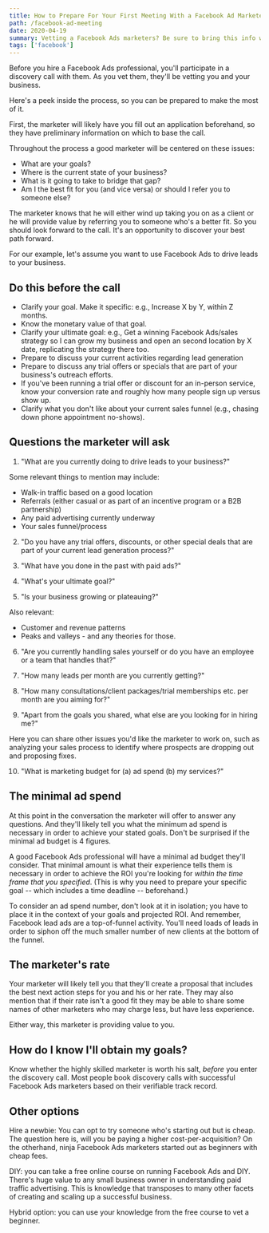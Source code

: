 ```yaml
---
title: How to Prepare For Your First Meeting With a Facebook Ad Marketer
path: /facebook-ad-meeting
date: 2020-04-19
summary: Vetting a Facebook Ads marketers? Be sure to bring this info with you to your first meeting. 
tags: ['facebook']
---
```


Before you hire a Facebook Ads professional, you'll participate in a discovery call with them.  As you vet them, they'll be vetting you and your business.

Here's a peek inside the process, so you can be prepared to make the most of it. 

First, the marketer will likely have you fill out an application beforehand, so they have preliminary information on which to base the call. 

Throughout the process a good marketer will be centered on these issues:
* What are your goals?
* Where is the current state of your business? 
* What is it going to take to bridge that gap?
* Am I the best fit for you (and vice versa) or should I refer you to someone else? 

The marketer knows that he will either wind up taking you on as a client or he will provide value by referring you to someone who's a better fit. So you should look forward to the call. It's an opportunity to discover your best path forward.

For our example, let's assume you want to use Facebook Ads to drive leads to your business. 

## Do this before the call

* Clarify your goal. Make it specific: e.g., Increase X by Y, within Z months. 
* Know the monetary value of that goal. 
* Clarify your ultimate goal: e.g., Get a winning Facebook Ads/sales strategy so I can grow my business and open an second location by X date, replicating the strategy there too.
* Prepare to discuss your current activities regarding lead generation
* Prepare to discuss any trial offers or specials that are part of your business's outreach efforts. 
* If you've been running a trial offer or discount for an in-person service, know your conversion rate and roughly how many people sign up versus show up.
* Clarify what you don't like about your current sales funnel (e.g., chasing down phone appointment no-shows).

## Questions the marketer will ask

1. "What are you currently doing to drive leads to your business?" 

Some relevant things to mention may include: 
* Walk-in traffic based on a good location
* Referrals (either casual or as part of an incentive program or a B2B partnership) 
* Any paid advertising currently underway 
* Your sales funnel/process

2. "Do you have any trial offers, discounts, or other special deals that are part of your current lead generation process?"

3. "What have you done in the past with paid ads?"

4. "What's your ultimate goal?" 

5. "Is your business growing or plateauing?"

Also relevant:
* Customer and revenue patterns 
* Peaks and valleys - and any theories for those.

6. "Are you currently handling sales yourself or do you have an employee or a team that handles that?"

7. "How many leads per month are you currently getting?"

8. "How many consultations/client packages/trial memberships etc. per month are you aiming for?"

9. "Apart from the goals you shared, what else are you looking for in hiring me?"

Here you can share other issues you'd like the marketer to work on, such as analyzing your sales process to identify where prospects are dropping out and proposing fixes.

10. "What is marketing budget for (a) ad spend (b) my services?"

## The minimal ad spend

At this point in the conversation the marketer will offer to answer any questions. And they'll likely tell you what the minimum ad spend is necessary in order to achieve your stated goals. Don't be surprised if the minimal ad budget is 4 figures.

A good Facebook Ads professional will have a minimal ad budget they'll consider. That minimal amount is what their experience tells them is necessary in order to achieve the ROI you're looking for <em>within the time frame that you specified</em>. (This is why you need to prepare your specific goal -- which includes a time deadline -- beforehand.)

To consider an ad spend number, don't look at it in isolation; you have to place it in the context of your goals and projected ROI. And remember, Facebook lead ads are a top-of-funnel activity. You'll need loads of leads in order to siphon off the much smaller number of new clients at the bottom of the funnel. 

## The marketer's rate

Your marketer will likely tell you that they'll create a proposal that includes the best next action steps for you and his or her rate. They may also mention that if their rate isn't a good fit they may be able to share some names of other marketers who may charge less, but have less experience. 

Either way, this marketer is providing value to you.

## How do I know I'll obtain my goals? 

Know whether the highly skilled marketer is worth his salt, <em>before</em> you enter the discovery call. Most people book discovery calls with successful Facebook Ads marketers based on their verifiable track record. 

## Other options

Hire a newbie: You can opt to try someone who's starting out but is cheap. The question here is, will you be paying a higher cost-per-acquisition? On the otherhand, ninja Facebook Ads marketers started out as beginners with cheap fees. 

DIY: you can take a free online course on running Facebook Ads and DIY. There's huge value to any small business owner in understanding paid traffic advertising. This is knowledge that transposes to many other facets of creating and scaling up a successful business. 

Hybrid option: you can use your knowledge from the free course to vet a beginner. 




